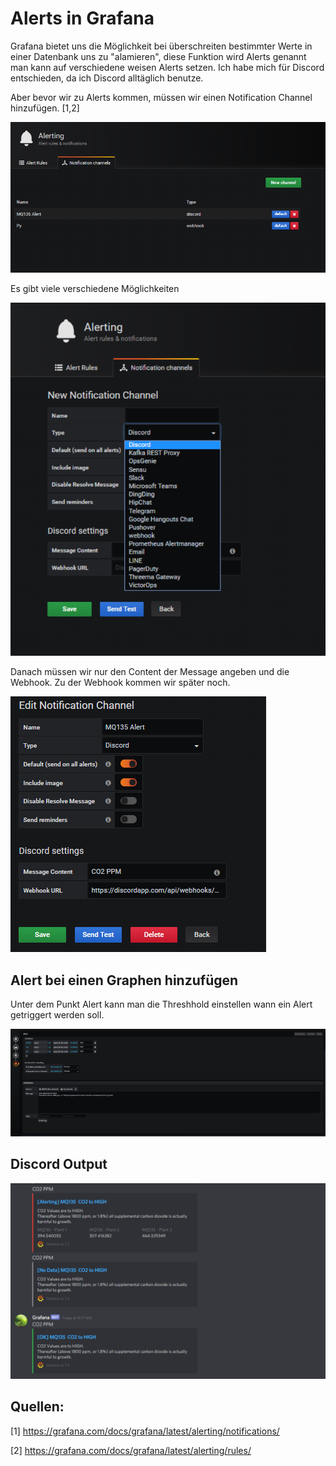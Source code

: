 # Alerts in Grafana

Grafana bietet uns die Möglichkeit bei überschreiten bestimmter Werte in einer Datenbank uns zu "alamieren", diese Funktion wird Alerts genannt man kann auf verschiedene weisen Alerts setzen. Ich habe mich für Discord entschieden, da ich Discord alltäglich benutze.

Aber bevor wir zu Alerts kommen, müssen wir einen Notification Channel hinzufügen. [1,2]

![image-20200525230612538](Grafana_Alert/image-20200525230612538.png)

Es gibt viele verschiedene Möglichkeiten

![image-20200525230720231](Grafana_Alert/image-20200525230720231.png)

Danach müssen wir nur den Content der Message angeben und die Webhook. Zu der Webhook kommen wir später noch.

![image-20200525230823845](Grafana_Alert/image-20200525230823845.png)

## Alert bei einen Graphen hinzufügen

Unter dem Punkt Alert kann man die Threshhold einstellen wann ein Alert getriggert werden soll.

![image-20200525230955940](Grafana_Alert/image-20200525230955940.png)

## Discord Output

![image-20200525231018478](Grafana_Alert/image-20200525231018478.png)

## Quellen:

[1] https://grafana.com/docs/grafana/latest/alerting/notifications/

[2] https://grafana.com/docs/grafana/latest/alerting/rules/